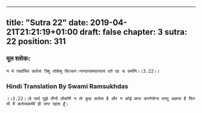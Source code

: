 
---
title: "Sutra 22"
date: 2019-04-21T21:21:19+01:00
draft: false
chapter: 3
sutra: 22
position: 311
---
### मूल श्लोकः:
```
न मे पार्थास्ति कर्तव्यं त्रिषु लोकेषु किञ्चन।नानवाप्तमवाप्तव्यं वर्त एव च कर्मणि।।3.22।।

```

### Hindi Translation By Swami Ramsukhdas
```
।।3.22।।हे पार्थ मुझे तीनों लोकोंमें न तो कुछ कर्तव्य है और न कोई प्राप्त करनेयोग्य वस्तु अप्राप्त है फिर भी मैं कर्तव्यकर्ममें ही लगा रहता हूँ। 

```


